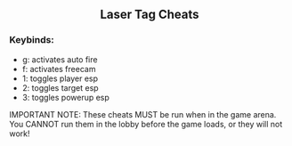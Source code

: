 <h2 align="center">Laser Tag Cheats</h2>
<h3>Keybinds:</h3>
<ul><li>g: activates auto fire</li><li>f: activates freecam</li><li>1: toggles player esp</li><li>2: toggles target esp</li><li>3: toggles powerup esp</li></ul>
<div>IMPORTANT NOTE: These cheats MUST be run when in the game arena. You CANNOT run them in the lobby before the game loads, or they will not work!</div>
